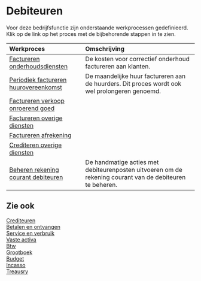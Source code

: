 # Debiteuren

Voor deze bedrijfsfunctie zijn onderstaande werkprocessen gedefinieerd. Klik op de link op het proces met de bijbehorende stappen in te zien.

Werkproces | Omschrijving
:--- | :---
[Factureren onderhoudsdiensten](factureren-onderhoudsdiensten/) | De kosten voor correctief onderhoud factureren aan klanten.
[Periodiek factureren huurovereenkomst](periodiek-facturen-huurovereenkomst/) | De maandelijke huur factureren aan de huurders. Dit proces wordt ook wel prolongeren genoemd.
[Factureren verkoop onroerend goed](factureren-verkoop-onroerend-goed/) | 
[Factureren overige diensten](factureren-overige-diensten/) | 
[Factureren afrekening](factureren-afrekening/) | 
[Crediteren overige diensten](crediteren-overige-diensten/) | 
[Beheren rekening courant debiteuren](beheren-rekening-courant-debiteuren/) | De handmatige acties met debiteurenposten uitvoeren om de rekening courant van de debiteuren te beheren.

## Zie ook

[Crediteuren](crediteuren/)  
[Betalen en ontvangen](betalen-en-ontvangen/)  
[Service en verbruik](service-en-verbruik/)  
[Vaste activa](vaste-activa/)  
[Btw](btw/)  
[Grootboek](grootboek/)  
[Budget](budget/)  
[Incasso](incasso/)  
[Treausry](treasury/)
